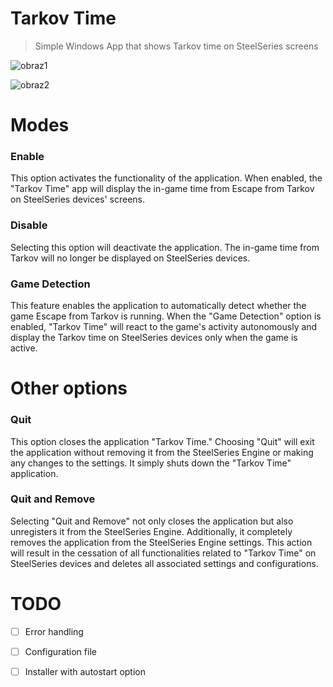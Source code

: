 Tarkov Time
==================

> Simple Windows App that shows Tarkov time on SteelSeries screens 


![obraz1](https://github.com/marcin212/tarkov-time-app/assets/3790635/a6540198-df82-4cd8-bcff-c5524c22aed2)

![obraz2](https://github.com/marcin212/tarkov-time-app/assets/3790635/cb11205b-b1a9-4480-a9cd-7db46ba8680c)

# Modes

### Enable
This option activates the functionality of the application. 
When enabled, the "Tarkov Time" app will display the in-game time from Escape from Tarkov on SteelSeries devices' screens.

### Disable
Selecting this option will deactivate the application. 
The in-game time from Tarkov will no longer be displayed on SteelSeries devices.

### Game Detection
This feature enables the application to automatically detect whether the game Escape from Tarkov is running.
When the "Game Detection" option is enabled, "Tarkov Time" will react to the game's activity autonomously and display the Tarkov time on SteelSeries devices only when the game is active.

# Other options

### Quit
This option closes the application "Tarkov Time." Choosing "Quit" will exit the application without removing it from the SteelSeries Engine or making any changes to the settings.
It simply shuts down the "Tarkov Time" application.

### Quit and Remove
Selecting "Quit and Remove" not only closes the application but also unregisters it from the SteelSeries Engine.
Additionally, it completely removes the application from the SteelSeries Engine settings. 
This action will result in the cessation of all functionalities related to "Tarkov Time" on SteelSeries devices and deletes all associated settings and configurations.


# TODO
- [ ] Error handling
- [ ] Configuration file
- [ ] Installer with autostart option

